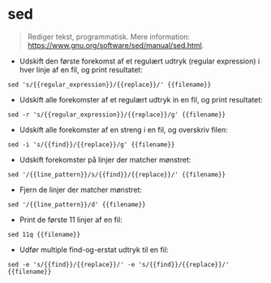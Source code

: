 # sed

> Rediger tekst, programmatisk.
> Mere information: <https://www.gnu.org/software/sed/manual/sed.html>.

- Udskift den første forekomst af et regulært udtryk (regular expression) i hver linje af en fil, og print resultatet:

`sed 's/{{regular_expression}}/{{replace}}/' {{filename}}`

- Udskift alle forekomster af et regulært udtryk in en fil, og print resultatet:

`sed -r 's/{{regular_expression}}/{{replace}}/g' {{filename}}`

- Udskift alle forekomster af en streng i en fil, og overskriv filen:

`sed -i 's/{{find}}/{{replace}}/g' {{filename}}`

- Udskift forekomster på linjer der matcher mønstret:

`sed '/{{line_pattern}}/s/{{find}}/{{replace}}/' {{filename}}`

- Fjern de linjer der matcher mønstret:

`sed '/{{line_pattern}}/d' {{filename}}`

- Print de første 11 linjer af en fil:

`sed 11q {{filename}}`

- Udfør multiple find-og-erstat udtryk til en fil:

`sed -e 's/{{find}}/{{replace}}/' -e 's/{{find}}/{{replace}}/' {{filename}}`
